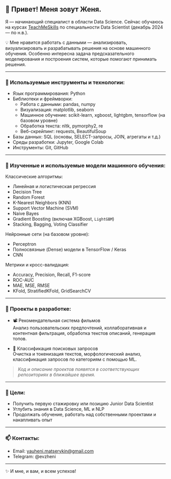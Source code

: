 ## 👋 Привет! Меня зовут Женя.

Я — начинающий специалист в области Data Science. Сейчас обучаюсь на курсах [TeachMeSkills](https://teachmeskills.by/kursy/data-scientist-online) по специальности Data Scientist (декабрь 2024 — по н.в.).

💡 Мне нравится работать с данными — анализировать, визуализировать и разрабатывать решения на основе машинного обучения. Особенно интересна задача предсказательного моделирования и построения систем, которые помогают принимать решения.

---

### 🧰 Используемые инструменты и технологии:

- Язык программирования: Python  
- Библиотеки и фреймворки:
  - Работа с данными: pandas, numpy
  - Визуализация: matplotlib, seaborn
  - Машинное обучение: scikit-learn, xgboost, lightgbm, tensorflow (на базовом уровне)
  - Обработка текста: nltk, pymorphy2, re
  - Веб-скрейпинг: requests, BeautifulSoup
- Базы данных: SQL (основы, SELECT-запросы, JOIN, агрегаты и т.д.)
- Среды разработки: Jupyter, Google Colab
- Инструменты: Git, GitHub

---

### 🧠 Изученные и используемые модели машинного обучения:

Классические алгоритмы:
- Линейная и логистическая регрессия
- Decision Tree
- Random Forest
- K-Nearest Neighbors (KNN)
- Support Vector Machine (SVM)
- Naive Bayes
- Gradient Boosting (включая XGBoost, `LightGBM`)
- Stacking, Bagging, Voting Classifier

Нейронные сети (на базовом уровне):
- Perceptron
- Полносвязные (Dense) модели в TensorFlow / Keras
- CNN

Метрики и кросс-валидация:
- Accuracy, Precision, Recall, F1-score
- ROC-AUC
- MAE, MSE, RMSE
- KFold, StratifiedKFold, GridSearchCV

---

### 📂 Проекты в разработке:

- 📽️ Рекомендательная система фильмов  
  Анализ пользовательских предпочтений, коллаборативная и контентная фильтрация, обработка текстов описаний, генерация топов.

- 🔎 Классификация поисковых запросов  
  Очистка и токенизация текстов, морфологический анализ, классификация запросов по категориям с помощью ML.

> *Код и описание проектов появятся в соответствующих репозиториях в ближайшее время.*

---

### 🎯 Цели:

- Получить первую стажировку или позицию Junior Data Scientist
- Углубить знания в Data Science, ML и NLP
- Продолжать обучение, работать над собственными проектами и накапливать опыт

---

### 📫 Контакты:
- Email: yauheni.matserykin@gmail.com
- Telegram: @evzheni

---

✨ И мне, и вам, и всем успехов!
